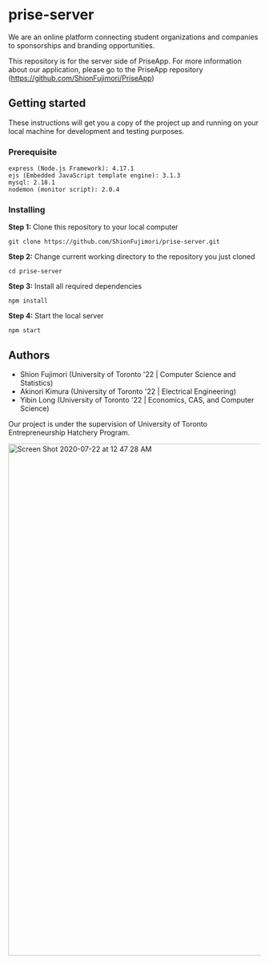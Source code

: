 # prise-server
We are an online platform connecting student organizations and companies to sponsorships and branding opportunities.

This repository is for the server side of PriseApp. For more information about our application, please go to the PriseApp repository (https://github.com/ShionFujimori/PriseApp)

## Getting started
These instructions will get you a copy of the project up and running on your local machine for development and testing purposes.

### Prerequisite
```
express (Node.js Framework): 4.17.1
ejs (Embedded JavaScript template engine): 3.1.3
mysql: 2.18.1
nodemon (monitor script): 2.0.4
```
### Installing
**Step 1:** Clone this repository to your local computer
```
git clone https://github.com/ShionFujimori/prise-server.git
```
**Step 2:** Change current working directory to the repository you just cloned
```
cd prise-server
```
**Step 3:** Install all required dependencies
```
npm install
```
**Step 4:** Start the local server
```
npm start
```

## Authors
- Shion Fujimori (University of Toronto '22 | Computer Science and Statistics)
- Akinori Kimura (University of Toronto '22 | Electrical Engineering)
- Yibin Long (University of Toronto '22 | Economics, CAS, and Computer Science)

Our project is under the supervision of University of Toronto Entrepreneurship Hatchery Program.

<img width="1021" alt="Screen Shot 2020-07-22 at 12 47 28 AM" src="https://user-images.githubusercontent.com/33429115/88078222-28ab7380-cbb7-11ea-9464-e0f1c0232603.png">
